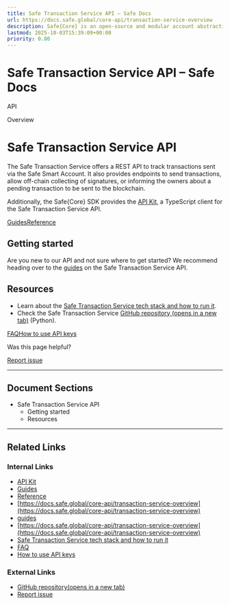 ```yaml
---
title: Safe Transaction Service API – Safe Docs
url: https://docs.safe.global/core-api/transaction-service-overview
description: Safe{Core} is an open-source and modular account abstraction stack. Learn about its features and how to use it.
lastmod: 2025-10-03T15:39:09+00:00
priority: 0.80
---
```


# Safe Transaction Service API – Safe Docs

API

Overview

# Safe Transaction Service API

The Safe Transaction Service offers a REST API to track transactions sent via the Safe Smart Account. It also provides endpoints to send transactions, allow off-chain collecting of signatures, or informing the owners about a pending transaction to be sent to the blockchain.

Additionally, the Safe{Core} SDK provides the [API Kit](/sdk/api-kit), a TypeScript client for the Safe Transaction Service API.

[Guides](/core-api/transaction-service-guides/transactions)[Reference](/core-api/transaction-service-reference)

## Getting started

Are you new to our API and not sure where to get started? We recommend heading over to the [guides](/core-api/transaction-service-guides/transactions) on the Safe Transaction Service API.

## Resources

- Learn about the [Safe Transaction Service tech stack and how to run it](/core-api/api-safe-transaction-service).
- Check the Safe Transaction Service [GitHub repository (opens in a new tab)](https://github.com/safe-global/safe-transaction-service) (Python).

[FAQ](/core-api/api-safe-transaction-service/faq "FAQ")[How to use API keys](/core-api/how-to-use-api-keys "How to use API keys")

Was this page helpful?

[Report issue](https://github.com/safe-global/safe-docs/issues/new?assignees=&labels=nextra-feedback&projects=&template=nextra-feedback.yml&title=%5BFeedback%5D+)

---

## Document Sections

- Safe Transaction Service API
  - Getting started
  - Resources

---

## Related Links

### Internal Links

- [API Kit](https://docs.safe.global/sdk/api-kit)
- [Guides](https://docs.safe.global/core-api/transaction-service-guides/transactions)
- [Reference](https://docs.safe.global/core-api/transaction-service-reference)
- [https://docs.safe.global/core-api/transaction-service-overview](https://docs.safe.global/core-api/transaction-service-overview)
- [guides](https://docs.safe.global/core-api/transaction-service-guides/transactions)
- [https://docs.safe.global/core-api/transaction-service-overview](https://docs.safe.global/core-api/transaction-service-overview)
- [Safe Transaction Service tech stack and how to run it](https://docs.safe.global/core-api/api-safe-transaction-service)
- [FAQ](https://docs.safe.global/core-api/api-safe-transaction-service/faq)
- [How to use API keys](https://docs.safe.global/core-api/how-to-use-api-keys)

### External Links

- [GitHub repository(opens in a new tab)](https://github.com/safe-global/safe-transaction-service)
- [Report issue](https://github.com/safe-global/safe-docs/issues/new?assignees=&labels=nextra-feedback&projects=&template=nextra-feedback.yml&title=%5BFeedback%5D+)
